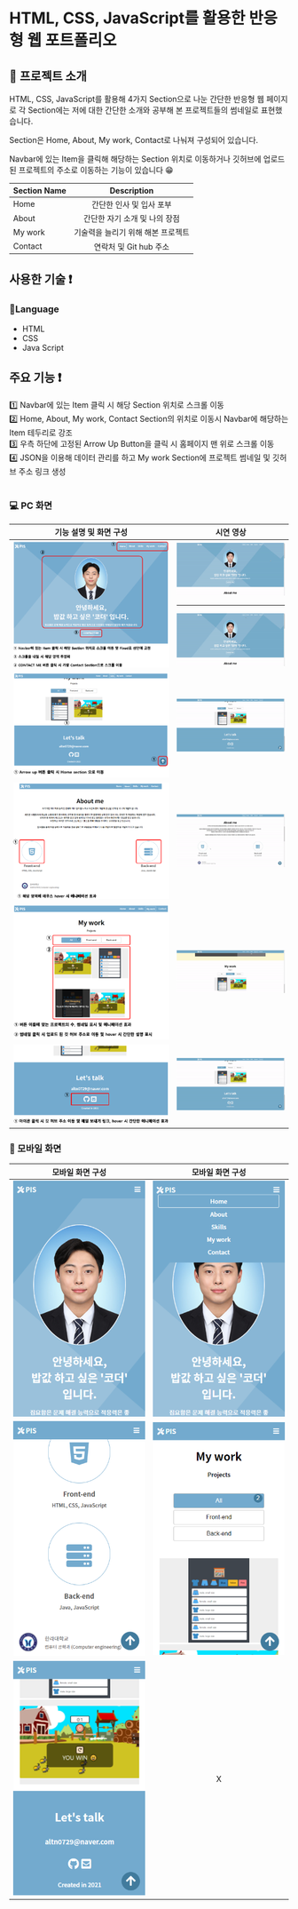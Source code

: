 # HTML, CSS, JavaScript를 활용한 반응형 웹 포트폴리오

## 📄 프로젝트 소개

HTML, CSS, JavaScript를 활용해 4가지 Section으로 나눈 간단한 반응형 웹 페이지로 각 Section에는 저에 대한 간단한 소개와 공부해 본 프로젝트들의 썸네일로 표현했습니다.<br>

Section은 Home, About, My work, Contact로 나눠져 구성되어 있습니다.<br>

Navbar에 있는 Item을 클릭해 해당하는 Section 위치로 이동하거나 깃허브에 업로드 된 프로젝트의 주소로 이동하는 기능이 있습니다 😁<br>

<!-- HTML, CSS, JavaScript를 활용해 5가지 Section으로 나눈 간단한 반응형 웹 페이지로 -->
<!-- 각 Section에는 저에 대한 간단한 소개와 기술력 그리고 공부해 본 프로젝트들의 썸네일로 표현했습니다.<br> -->
<!-- Section은 Home, About, Skills, My work, Contact로 나눠져 구성되어 있습니다.<br> -->

| Section Name |            Description             |
| :----------- | :--------------------------------: |
| Home         |      간단한 인사 및 입사 포부      |
| About        |   간단한 자기 소개 및 나의 장점    |
| My work      | 기술력을 늘리기 위해 해본 프로젝트 |
| Contact      |       연락처 및 Git hub 주소       |

 <!--         |               Skills               | 본인이 생각하는 기술력 | -->

## 사용한 기술 ❗

### 💬Language

- HTML
- CSS
- Java Script

## 주요 기능 ❗

1️⃣ Navbar에 있는 Item 클릭 시 해당 Section 위치로 스크롤 이동 <br>
2️⃣ Home, About, My work, Contact Section의 위치로 이동시 Navbar에 해당하는 Item 테두리로 강조<br>
3️⃣ 우측 하단에 고정된 Arrow Up Button을 클릭 시 홈페이지 맨 위로 스크롤 이동<br>
4️⃣ JSON을 이용해 데이터 관리를 하고 My work Section에 프로젝트 썸네일 및 깃허브 주소 링크 생성<br><br>

### 💻 PC 화면

| 기능 설명 및 화면 구성                              |                                          시연 영상                                           |
| --------------------------------------------------- | :------------------------------------------------------------------------------------------: |
| ![alt Home](/img/readme/Home-description.PNG)       | ![alt Home-gif](/img/readme/home-gif.gif) <hr> ![alt Scroll-gif](/img/readme/scroll-gif.gif) |
| ![alt Arrow](/img/readme/Arrow-description.PNG)     |                         ![alt Arrow-gif](/img/readme/arrow-gif.gif)                          |
| ![alt About](/img/readme/About-description.PNG)     |                         ![alt About-gif](/img/readme/about-gif.gif)                          |
| ![alt Work](/img/readme/Work-description.PNG)       |                          ![alt Work-gif](/img/readme/work-gif.gif)                           |
| ![alt Contact](/img/readme/contact-description.PNG) |                       ![alt Contact-gif](/img/readme/contact-gif.gif)                        |

<!-- | ![alt Skills](/img/readme/Skills-description.PNG)   |                                              X                                               | -->

### 📱 모바일 화면

|             모바일 화면 구성             |           모바일 화면 구성            |
| :--------------------------------------: | :-----------------------------------: |
|  ![alt Home-m](/img/readme/Home-m.PNG)   | ![alt Home-m](/img/readme/Nav-m.PNG)  |
|  ![alt Home-m](/img/readme/About-m.PNG)  | ![alt Home-m](/img/readme/Work-m.PNG) |
| ![alt Home-m](/img/readme/Contact-m.PNG) |                   X                   |

<!-- | ![alt Home-m](/img/readme/Skills-m.PNG) | -->

